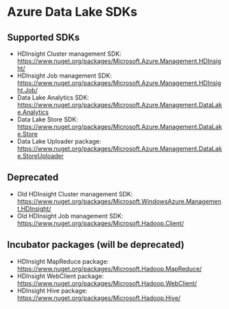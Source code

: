 # Azure Data Lake SDKs

## Supported SDKs
* HDInsight Cluster management SDK:  https://www.nuget.org/packages/Microsoft.Azure.Management.HDInsight/
* HDInsight Job management SDK:  https://www.nuget.org/packages/Microsoft.Azure.Management.HDInsight.Job/
* Data Lake Analytics SDK:  https://www.nuget.org/packages/Microsoft.Azure.Management.DataLake.Analytics
* Data Lake Store SDK:  https://www.nuget.org/packages/Microsoft.Azure.Management.DataLake.Store
* Data Lake Uploader package:  https://www.nuget.org/packages/Microsoft.Azure.Management.DataLake.StoreUploader


## Deprecated
* Old HDInsight Cluster management SDK:  https://www.nuget.org/packages/Microsoft.WindowsAzure.Management.HDInsight/
* Old HDInsight Job management SDK:  https://www.nuget.org/packages/Microsoft.Hadoop.Client/

## Incubator packages (will be deprecated)
* HDInsight MapReduce package: https://www.nuget.org/packages/Microsoft.Hadoop.MapReduce/
* HDInsight WebClient package: https://www.nuget.org/packages/Microsoft.Hadoop.WebClient/
* HDInsight Hive package: https://www.nuget.org/packages/Microsoft.Hadoop.Hive/
